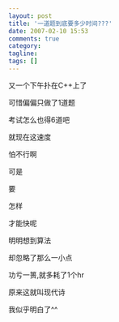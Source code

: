 ```yaml
---
layout: post
title: '一道题到底要多少时间???'
date: 2007-02-10 15:53
comments: true
category: 
tagline: 
tags: []
---
```

    

又一个下午扑在C++上了

可惜偏偏只做了1道题

考试怎么也得6道吧

就现在这速度

怕不行啊

可是

要

怎样

才能快呢

明明想到算法

却忽略了那么一小点

功亏一篑,就多耗了1个hr

原来这就叫现代诗

我似乎明白了^^
